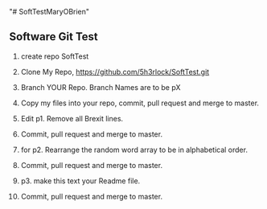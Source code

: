 "# SoftTestMaryOBrien"


## Software Git Test
 
  
1. create repo SoftTest<YourName>

2. Clone My Repo, https://github.com/5h3rlock/SoftTest.git

3. Branch YOUR Repo. Branch Names are to be pX<YourName>

4. Copy my files into your repo, commit, pull request and merge to master.

5. Edit p1. Remove all Brexit lines.

6. Commit, pull request and merge to master.

7. for p2. Rearrange the random word array to be in alphabetical order.

8. Commit, pull request and merge to master.
 
9. p3. make this text your Readme file.

10. Commit, pull request and merge to master.

